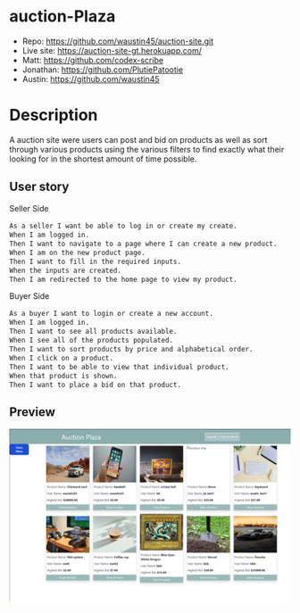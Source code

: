 # auction-Plaza
- Repo: https://github.com/waustin45/auction-site.git
- Live site: https://auction-site-gt.herokuapp.com/
- Matt: https://github.com/codex-scribe
- Jonathan: https://github.com/PlutiePatootie
- Austin: https://github.com/waustin45

# Description
A auction site were users can post and bid on products as well as sort through various products using the various filters to find exactly what their looking for in the shortest amount of time possible.

## User story
Seller Side
```
As a seller I want be able to log in or create my create.
When I am logged in. 
Then I want to navigate to a page where I can create a new product.
When I am on the new product page.
Then I want to fill in the required inputs.
When the inputs are created.
Then I am redirected to the home page to view my product.

```
Buyer Side
```
As a buyer I want to login or create a new account.
When I am logged in.
Then I want to see all products available.
When I see all of the products populated.
Then I want to sort products by price and alphabetical order.
When I click on a product.
Then I want to be able to view that individual product.
When that product is shown.
Then I want to place a bid on that product.

```
## Preview
![alt text](./auction-plaza-pic.PNG)
